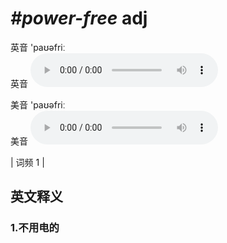 # ***\#power-free*** adj
英音 'paʊəfriː  
英音
<audio src="./media/power-free1.aac" controls="controls"></audio>

美音 'paʊəfriː  
美音
<audio src="./media/power-free2.aac" controls="controls"></audio>



| 词频 1 |  

英文释义
---
### 1.**不用电的**  


